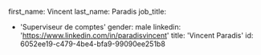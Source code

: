 first_name: Vincent
last_name: Paradis
job_title:
  - 'Superviseur de comptes'
gender: male
linkedin: 'https://www.linkedin.com/in/paradisvincent'
title: 'Vincent Paradis'
id: 6052ee19-c479-4be4-bfa9-99090ee251b8
